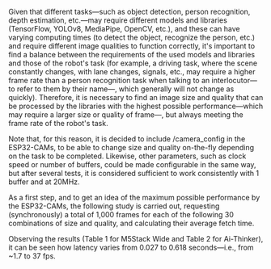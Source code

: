 Given that different tasks—such as object detection, person recognition, depth estimation, etc.—may require different models and libraries (TensorFlow, YOLOv8, MediaPipe, OpenCV, etc.), and these can have varying computing times (to detect the object, recognize the person, etc.) and require different image qualities to function correctly, it's important to find a balance between the requirements of the used models and libraries and those of the robot's task (for example, a driving task, where the scene constantly changes, with lane changes, signals, etc., may require a higher frame rate than a person recognition task when talking to an interlocutor—to refer to them by their name—, which generally will not change as quickly). Therefore, it is necessary to find an image size and quality that can be processed by the libraries with the highest possible performance—which may require a larger size or quality of frame—, but always meeting the frame rate of the robot's task.

Note that, for this reason, it is decided to include /camera_config in the ESP32-CAMs, to be able to change size and quality on-the-fly depending on the task to be completed. Likewise, other parameters, such as clock speed or number of buffers, could be made configurable in the same way, but after several tests, it is considered sufficient to work consistently with 1 buffer and at 20MHz.

As a first step, and to get an idea of the maximum possible performance by the ESP32-CAMs, the following study is carried out, requesting (synchronously) a total of 1,000 frames for each of the following 30 combinations of size and quality, and calculating their average fetch time.

Observing the results (Table 1 for M5Stack Wide and Table 2 for Ai-Thinker), it can be seen how latency varies from 0.027 to 0.618 seconds—i.e., from ~1.7 to 37 fps.

